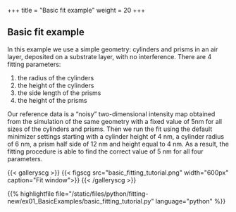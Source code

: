 +++
title = "Basic fit example"
weight = 20
+++

## Basic fit example

In this example we use a simple geometry: cylinders and prisms in an air layer, deposited on a substrate layer, with no interference. There are 4 fitting parameters:

1. the radius of the cylinders
2. the height of the cylinders
3. the side length of the prisms
4. the height of the prisms

Our reference data is a “noisy” two-dimensional intensity map obtained from the simulation of the same geometry with a fixed value of 5nm for all sizes of the cylinders and prisms.
Then we run the fit using the default minimizer settings starting with a cylinder height of $4$ nm, a cylinder radius of $6$ nm, a prism half side of $12$ nm and height equal to $4$ nm. 
As a result, the fitting procedure is able to find the correct value of $5$ nm for all four parameters.

{{< galleryscg >}}
{{< figscg src="basic_fitting_tutorial.png" width="600px" caption="Fit window">}}
{{< /galleryscg >}}

{{% highlightfile file="/static/files/python/fitting-new/ex01_BasicExamples/basic_fitting_tutorial.py" language="python" %}}
